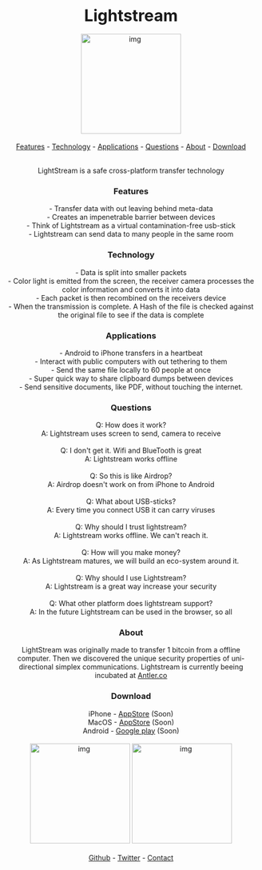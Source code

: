 <title>LightStream is a safe cross-platform transfer technology</title>

<center>
<font size="6">
<b>Lightstream</b></font><br><br>
<img width="200" alt="img" src="http://lightstream.to/lightstream.svg">
<br><br>
<a href="#Features">Features</a> -
<a href="#Technology">Technology</a> -
<a href="#UseCases">Applications</a> -
<a href="#Questions">Questions</a> -
<a href="#About">About</a> -
<a href="#Download">Download</a>
<br><br>
<p>
LightStream is a safe cross-platform transfer technology
</p>
</center>

<center>
<h3>Features</h3>
<p>
- Transfer data with out leaving behind meta-data<br>
- Creates an impenetrable barrier between devices<br>
- Think of Lightstream as a virtual contamination-free usb-stick<br>
- Lightstream can send data to many people in the same room<br>
</p>

<h3>Technology</h3>
<p>
- Data is split into smaller packets<br>
- Color light is emitted from the screen, the receiver camera processes the color information and converts it into data<br>
- Each packet is then recombined on the receivers device<br>
- When the transmission is complete. A Hash of the file is checked against the original file to see if the data is complete<br>
</p>

<h3>Applications</h3>
<p>
- Android to iPhone transfers in a heartbeat <br>
- Interact with public computers with out tethering to them<br>
- Send the same file locally to 60 people at once<br>
- Super quick way to share clipboard dumps between devices <br>
- Send sensitive documents, like PDF, without touching the internet.<br>
</p>


<h3>Questions</h3>
Q: How does it work? <br>
A: Lightstream uses screen to send, camera to receive<br><br>
Q: I don't get it. Wifi and BlueTooth is great<br>
A: Lightstream works offline <br><br>
Q: So this is like Airdrop?<br>
A: Airdrop doesn't work on from iPhone to Android<br><br>
Q: What about USB-sticks? <br>
A: Every time you connect USB it can carry viruses<br> <br>
Q: Why should I trust lightstream?<br>
A: Lightstream works offline. We can't reach it.<br> <br>
Q: How will you make money?<br>
A: As Lightstream matures, we will build an eco-system around it. <br><br>
Q: Why should I use Lightstream?<br>
A: Lightstream is a great way increase your security<br><br>
Q: What other platform does lightstream support?<br>
A: In the future Lightstream can be used in the browser, so all<br>
</p>
</center>

<center>
<h3>About</h3>
<p>
LightStream was originally made to transfer 1 bitcoin from a offline computer. Then we discovered the unique security properties of uni-directional simplex communications. Lightstream is currently beeing incubated at <a href="Https://antler.co">Antler.co</a> <br>
</p>
</center>

<center>
<h3>Download</h3>
iPhone - <a href="#">AppStore</a> (Soon)<br>
MacOS - <a href="#">AppStore</a> (Soon)<br>
Android - <a href="#">Google play</a> (Soon)
</center>

<center>
<br>
<img width="200" alt="img" src="http://lightstream.to/applestore.svg">
<img width="200" alt="img" src="http://lightstream.to/googlestore.svg">
<br>
<br>
</center>


<center>
  <a href="#Github">Github</a> -
  <a href="#Twitter">Twitter</a> -
  <a href="#Contact">Contact</a>
</center>
